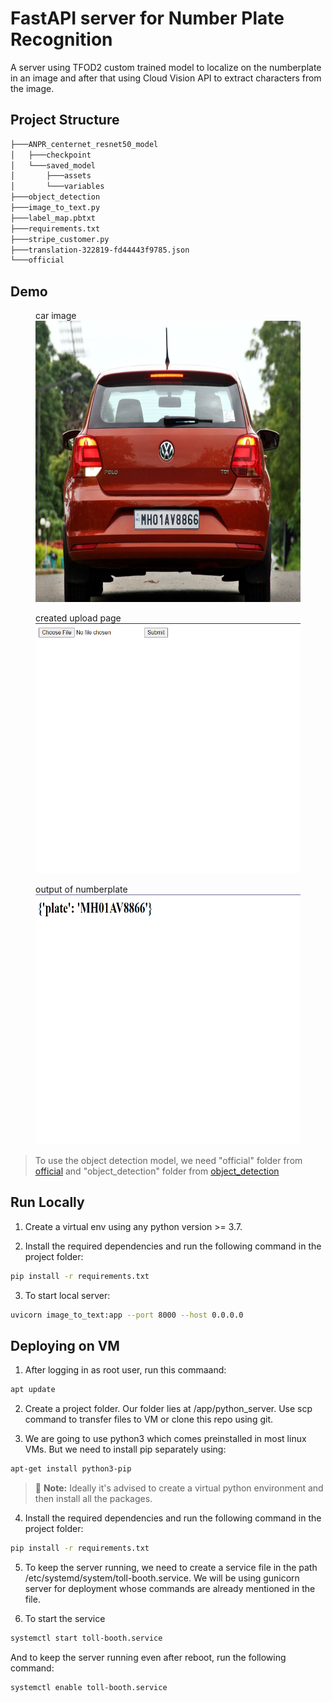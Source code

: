 # FastAPI server for Number Plate Recognition
A server using TFOD2 custom trained model to localize on the numberplate in an image and after that using Cloud Vision API to extract characters from the image.


## Project Structure
```bash
├───ANPR_centernet_resnet50_model
│   ├───checkpoint
│   └───saved_model
│       ├───assets
│       └───variables
├───object_detection
├───image_to_text.py
├───label_map.pbtxt
├───requirements.txt
├───stripe_customer.py
├───translation-322819-fd44443f9785.json
└───official
```

## Demo

<figure>
    <figcaption>car image</figcaption>
    <img src="data/car.jpg"
         alt="car image" width="600" height="450">
    
</figure>

<figure>
    <figcaption>created upload page</figcaption>
    <img src="data/upload_page.png"
         alt="upload page" width="600" height="400">
    
</figure>

<figure>
    <figcaption>output of numberplate</figcaption>
    <img src="data/output.png"
         alt="output for numberplate" width="600" height="400">
    
</figure>

>  To use the object detection model, we need "official" folder from [official](https://github.com/tensorflow/models) and "object_detection" folder from [object_detection](https://github.com/tensorflow/models/tree/master/research)

## Run Locally

1. Create a virtual env using any python version >= 3.7.

2. Install the required dependencies and run the following command in the project folder: 
```bash
pip install -r requirements.txt
```

3. To start local server:
```bash
uvicorn image_to_text:app --port 8000 --host 0.0.0.0
```

## Deploying on VM
1. After logging in as root user, run this commaand:
 ```bash
apt update
```
2. Create a project folder. Our folder lies at /app/python_server. Use scp command to transfer files to VM or clone this repo using git.

3. We are going to use python3 which comes preinstalled in most linux VMs. But we need to install pip separately using:
  ```bash
apt-get install python3-pip
```
> :memo: **Note:** Ideally it's advised to create a virtual python environment and then install all the packages. 

4. Install the required dependencies and run the following command in the project folder:
```bash
pip install -r requirements.txt
```

5. To keep the server running, we need to create a service file in the path /etc/systemd/system/toll-booth.service. We will be using gunicorn server for deployment whose commands are already mentioned in the file.

6. To start the service
```bash
systemctl start toll-booth.service
```

And to keep the server running even after reboot, run the following command:
```bash
systemctl enable toll-booth.service
```
